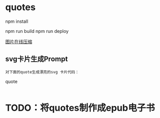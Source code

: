# quotes

npm install

npm run build
npm run deploy

[图片在线压缩](https://recompressor.com)

## svg卡片生成Prompt
```shell
对下面的quote生成漂亮的svg 卡片代码：
```
quote
```
```


# TODO：将quotes制作成epub电子书





